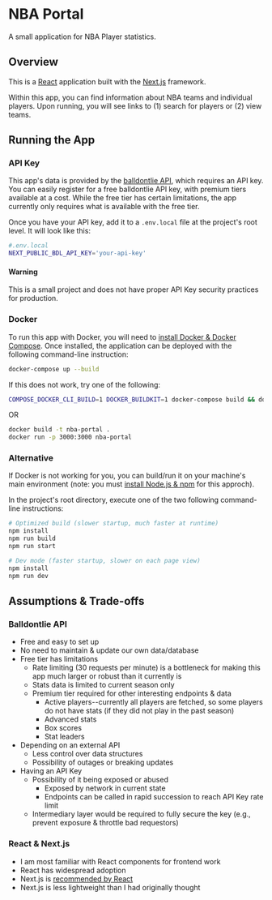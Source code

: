 # NBA Portal

A small application for NBA Player statistics. 

## Overview

This is a [React](https://react.dev/) application built with the [Next.js](https://nextjs.org/) framework.

Within this app, you can find information about NBA teams and individual players. Upon running, you will see links to (1) search for players or (2) view teams. 

## Running the App

### API Key

This app's data is provided by the [balldontlie API](https://app.balldontlie.io/), which requires an API key. You can easily register for a free balldontlie API key, with premium tiers available at a cost. While the free tier has certain limitations, the app currently only requires what is available with the free tier.

Once you have your API key, add it to a `.env.local` file at the project's root level. It will look like this:

```bash
#.env.local
NEXT_PUBLIC_BDL_API_KEY='your-api-key'
```

#### Warning

This is a small project and does not have proper API Key security practices for production.

### Docker

To run this app with Docker, you will need to [install Docker & Docker Compose](https://docs.docker.com/compose/install/). Once installed, the application can be deployed with the following command-line instruction:

```bash
docker-compose up --build
```

If this does not work, try one of the following:

```bash
COMPOSE_DOCKER_CLI_BUILD=1 DOCKER_BUILDKIT=1 docker-compose build && docker-compose up
```
OR
```bash
docker build -t nba-portal .
docker run -p 3000:3000 nba-portal
```

### Alternative

If Docker is not working for you, you can build/run it on your machine's main environment (note: you must [install Node.js & npm](https://docs.npmjs.com/downloading-and-installing-node-js-and-npm) for this approch).

In the project's root directory, execute one of the two following command-line instructions:

```bash
# Optimized build (slower startup, much faster at runtime)
npm install
npm run build
npm run start

# Dev mode (faster startup, slower on each page view)
npm install
npm run dev
```

## Assumptions & Trade-offs

### Balldontlie API

- Free and easy to set up
- No need to maintain & update our own data/database
- Free tier has limitations
  - Rate limiting (30 requests per minute) is a bottleneck for making this app much larger or robust than it currently is
  - Stats data is limited to current season only
  - Premium tier required for other interesting endpoints & data
    - Active players--currently all players are fetched, so some players do not have stats (if they did not play in the past season)
    - Advanced stats
    - Box scores
    - Stat leaders
- Depending on an external API
  - Less control over data structures
  - Possibility of outages or breaking updates
- Having an API Key
  - Possibility of it being exposed or abused
    - Exposed by network in current state
    - Endpoints can be called in rapid succession to reach API Key rate limit
  - Intermediary layer would be required to fully secure the key (e.g., prevent exposure & throttle bad requestors)
        
### React & Next.js

- I am most familiar with React components for frontend work
- React has widespread adoption
- Next.js is [recommended by React](https://react.dev/learn/start-a-new-react-project)
- Next.js is less lightweight than I had originally thought
